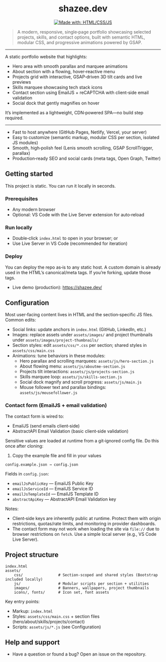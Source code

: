 <div align="center">

# shazee.dev

[![Made with: HTML/CSS/JS](https://img.shields.io/badge/made%20with-HTML%2FCSS%2FJS-1f6feb.svg)](#)

</div>

> A modern, responsive, single‑page portfolio showcasing selected projects, skills, and contact options, built with semantic HTML, modular CSS, and progressive animations powered by GSAP.

---

A static portfolio website that highlights:

- Hero area with smooth parallax and marquee animations
- About section with a flowing, hover‑reactive menu
- Projects grid with interactive, GSAP‑driven 3D tilt cards and live previews
- Skills marquee showcasing tech stack icons
- Contact section using EmailJS + reCAPTCHA with client‑side email validation
- Social dock that gently magnifies on hover

It’s implemented as a lightweight, CDN‑powered SPA—no build step required.

---

- Fast to host anywhere (GitHub Pages, Netlify, Vercel, your server)
- Easy to customize (semantic markup, modular CSS per section, isolated JS modules)
- Smooth, high‑polish feel (Lenis smooth scrolling, GSAP ScrollTrigger, parallax)
- Production‑ready SEO and social cards (meta tags, Open Graph, Twitter)

## Getting started

This project is static. You can run it locally in seconds.

### Prerequisites

- Any modern browser
- Optional: VS Code with the Live Server extension for auto‑reload

### Run locally

- Double‑click `index.html` to open in your browser; or
- Use Live Server in VS Code (recommended for iteration)

### Deploy

You can deploy the repo as‑is to any static host. A custom domain is already used in the HTML’s canonical/meta tags. If you’re forking, update those tags.

- Live demo (production): https://shazee.dev/

## Configuration

Most user‑facing content lives in HTML and the section‑specific JS files. Common edits:

- Social links: update anchors in `index.html` (GitHub, LinkedIn, etc.)
- Images: replace assets under `assets/images/` and project thumbnails under `assets/images/project-thumbnails/`
- Section styles: edit `assets/css/*.css` per section; shared styles in `assets/css/main.css`
- Animations: tune behaviors in these modules:
	- Hero parallax and scrolling marquees: `assets/js/hero-section.js`
	- About flowing menu: `assets/js/aboutme-section.js`
	- Projects tilt interactions: `assets/js/projects-section.js`
	- Skills marquee loop: `assets/js/skills-section.js`
	- Social dock magnify and scroll progress: `assets/js/main.js`
	- Mouse follower text and parallax bindings: `assets/js/mousefollower.js`

### Contact form (EmailJS + email validation)

The contact form is wired to:

- EmailJS (send emails client‑side)
- AbstractAPI Email Validation (basic client‑side validation)

Sensitive values are loaded at runtime from a git‑ignored config file. Do this once after cloning:

1) Copy the example file and fill in your values

```
config.example.json → config.json
```

Fields in `config.json`:

- `emailJsPublicKey` — EmailJS Public Key
- `emailJsServiceId` — EmailJS Service ID
- `emailJsTemplateId` — EmailJS Template ID
- `abstractApiKey` — AbstractAPI Email Validation key

Notes:

- Client‑side keys are inherently public at runtime. Protect them with origin restrictions, quotas/rate limits, and monitoring in provider dashboards.
- The contact form may not work when loading the site via `file://` due to browser restrictions on `fetch`. Use a simple local server (e.g., VS Code Live Server).

## Project structure

```
index.html
assets/
	css/                # Section‑scoped and shared styles (Bootstrap included locally)
	js/                 # Modular scripts per section + utilities
	images/             # Banners, wallpapers, project thumbnails
	icons/, fonts/      # Icon set, font assets
```

Key entry points:

- Markup: `index.html`
- Styles: `assets/css/main.css` + section files (hero/about/skills/projects/contact)
- Scripts: `assets/js/*.js` (see Configuration)

## Help and support

- Have a question or found a bug? Open an issue on the repository.
